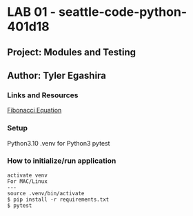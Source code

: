 # LAB 01 - seattle-code-python-401d18

## Project: Modules and Testing

## Author: Tyler Egashira

### Links and Resources

[Fibonacci Equation](https://en.wikipedia.org/wiki/Fibonacci_number)

### Setup

Python3.10
.venv for Python3
pytest

### How to initialize/run application

    activate venv
    For MAC/Linux
    ---
    source .venv/bin/activate
    $ pip install -r requirements.txt
    $ pytest
    

